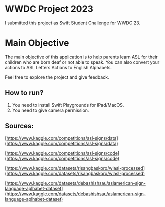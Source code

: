 # WWDC Project 2023

I submitted this project as Swift Student Challenge for WWDC'23.

# Main Objective 
The main objective of this application is to help parents learn ASL for their children who are born deaf or not able to speak.
You can also convert your actions to ASL Letters Actions to English Alphabets. 

Feel free to explore the project and give feedback. 

## How to run? 

1. You need to install Swift Playgrounds for iPad/MacOS. 
2. You need to give camera permission. 

## Sources: 
[https://www.kaggle.com/competitions/asl-signs/data](https://www.kaggle.com/competitions/asl-signs/data)

[https://www.kaggle.com/competitions/asl-signs/code](https://www.kaggle.com/competitions/asl-signs/code)

[https://www.kaggle.com/datasets/risangbaskoro/wlasl-processed](https://www.kaggle.com/datasets/risangbaskoro/wlasl-processed)

[https://www.kaggle.com/datasets/debashishsau/aslamerican-sign-language-aplhabet-dataset](https://www.kaggle.com/datasets/debashishsau/aslamerican-sign-language-aplhabet-dataset)


